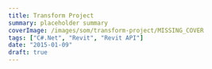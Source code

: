 ```yaml
---
title: Transform Project
summary: placeholder summary
coverImage: /images/som/transform-project/MISSING_COVER
tags: ["C#.Net", "Revit", "Revit API"]
date: "2015-01-09"
draft: true
---
```

